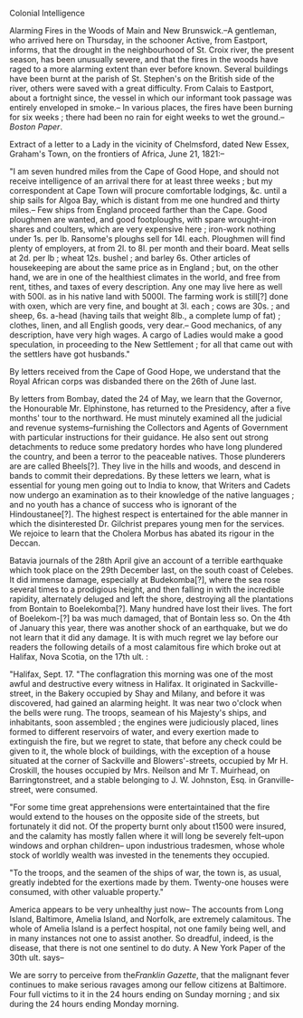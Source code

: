 Colonial IntelligenceAlarming Fires in the Woods of Main and New Brunswick.–A gentleman, who arrived here on Thursday, in the schooner Active, from Eastport, informs, that the drought in the neighbourhood of St. Croix river, the present season, has been unusually severe, and that the fires in the woods have raged to a more alarming extent than ever before known. Several buildings have been burnt at the parish of St. Stephen's on the British side of the river, others were saved with a great difficulty. From Calais to Eastport, about a fortnight since, the vessel in which our informant took passage was entirely enveloped in smoke.– In various places, the fires have been burning for six weeks ; there had been no rain for eight weeks to wet the ground.–*Boston Paper*.Extract of a letter to a Lady in the vicinity of Chelmsford, dated New Essex, Graham's Town, on the frontiers of Africa, June 21, 1821:–"I am seven hundred miles from the Cape of Good Hope, and should not receive intelligence of an arrival there for at least three weeks ; but my correspondent at Cape Town will procure comfortable lodgings, &c. until a ship sails for Algoa Bay, which is distant from me one hundred and thirty miles.– Few ships from England proceed farther than the Cape. Good ploughmen are wanted, and good footploughs, with spare wrought-iron shares and coulters, which are very expensive here ; iron-work nothing under 1s. per lb. Ransome's ploughs sell for 14l. each. Ploughmen will find plenty of employers, at from 2l. to 8l. per month and their board. Meat sells at 2d. per lb ; wheat 12s. bushel ; and barley 6s. Other articles of housekeeping are about the same price as in England ; but, on the other hand, we are in one of the healthiest climates in the world, and free from rent, tithes, and taxes of every description. Any one may live here as well with 500l. as in his native land with 5000l. The farming work is still[?] done with oxen, which are very fine, and bought at 3l. each ; cows are 30s. ; and sheep, 6s. a-head (having tails that weight 8lb., a complete lump of fat) ; clothes, linen, and all English goods, very dear.– Good mechanics, of any description, have very high wages. A cargo of Ladies would make a good speculation, in proceeding to the New Settlement ; for all that came out with the settlers have got husbands."By letters received from the Cape of Good Hope, we understand that the Royal African corps was disbanded there on the 26th of June last.By letters from Bombay, dated the 24 of May, we learn that the Governor, the Honourable Mr. Elphinstone, has returned to the Presidency, after a five months' tour to the northward. He must minutely examined all the judicial and revenue systems–furnishing the Collectors and Agents of Government with particular instructions for their guidance. He also sent out strong detachments to reduce some predatory hordes who have long plundered the country, and been a terror to the peaceable natives. Those plunderers are are called Bheels[?]. They live in the hills and woods, and descend in bands to commit their depredations. By these letters we learn, what is essential for young men going out to India to know, that Writers and Cadets now undergo an examination as to their knowledge of the native languages ; and no youth has a chance of success who is ignorant of the Hindoustanee[?]. The highest respect is entertained for the able manner in which the disinterested Dr. Gilchrist prepares young men for the services. We rejoice to learn that the Cholera Morbus has abated its rigour in the Deccan.Batavia journals of the 28th April give an account of a terrible earthquake which took place on the 29th December last, on the south coast of Celebes. It did immense damage, especially at Budekomba[?], where the sea rose several times to a prodigious height, and then falling in with the incredible rapidity, alternately deluged and left the shore, destroying all the plantations from Bontain to Boelekomba[?]. Many hundred have lost their lives. The fort of Boelekom-[?] ba was much damaged, that of Bontain less so. On the 4th of January this year, there was another shock of an earthquake, but we do not learn that it did any damage. It is with much regret we lay before our readers the following details of a most calamitous fire which broke out at Halifax, Nova Scotia, on the 17th ult. :"Halifax, Sept. 17. "The conflagration this morning was one of the most awful and destructive every witness in Halifax. It originated in Sackville-street, in the Bakery occupied by Shay and Milany, and before it was discovered, had gained an alarming height. It was near two o'clock when the bells were rung. The troops, seamean of his Majesty's ships, and inhabitants, soon assembled ; the engines were judiciously placed, lines formed to different reservoirs of water, and every exertion made to extinguish the fire, but we regret to state, that before any check could be given to it, the whole block of buildings, with the exception of a house situated at the corner of Sackville and Blowers'-streets, occupied by Mr H. Croskill, the houses occupied by Mrs. Neilson and Mr T. Muirhead, on Barringtonstreet, and a stable belonging to J. W. Johnston, Esq. in Granville-street, were consumed."For some time great apprehensions were entertaintained that the fire would extend to the houses on the opposite side of the streets, but fortunately it did not. Of the property burnt only about t1500 were insured, and the calamity has mostly fallen where it will long be severely felt–upon windows and orphan children– upon industrious tradesmen, whose whole stock of worldly wealth was invested in the tenements they occupied."To the troops, and the seamen of the ships of war, the town is, as usual, greatly indebted for the exertions made by them. Twenty-one houses were consumed, with other valuable property."America appears to be very unhealthy just now– The accounts from Long Island, Baltimore, Amelia Island, and Norfolk, are extremely calamitous. The whole of Amelia Island is a perfect hospital, not one family being well, and in many instances not one to assist another. So dreadful, indeed, is the disease, that there is not one sentinel to do duty. A New York Paper of the 30th ult. says–We are sorry to perceive from the*Franklin Gazette*, that the malignant fever continues to make serious ravages among our fellow citizens at Baltimore. Four full victims to it in the 24 hours ending on Sunday morning ; and six during the 24 hours ending Monday morning.